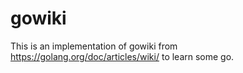 # gowiki
This is an implementation of gowiki from https://golang.org/doc/articles/wiki/ to learn some go.
